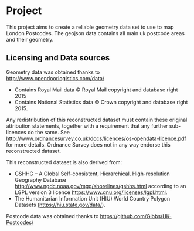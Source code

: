 # Project
This project aims to create a reliable geometry data set to use to map London Postcodes. The geojson data contains all main uk postcode areas and their geometry.

## Licensing and Data sources


Geometry data was obtained thanks to http://www.opendoorlogistics.com/data/

* Contains Royal Mail data © Royal Mail copyright and database right 2015
* Contains National Statistics data © Crown copyright and database right 2015.

Any redistribution of this reconstructed dataset must contain these original attribution statements, together with a requirement that any further sub-licences do the same. See http://www.ordnancesurvey.co.uk/docs/licences/os-opendata-licence.pdf for more details. Ordnance Survey does not in any way endorse this reconstructed dataset.

This reconstructed dataset is also derived from:

* GSHHG – A Global Self-consistent, Hierarchical, High-resolution Geography Database http://www.ngdc.noaa.gov/mgg/shorelines/gshhs.html according to an LGPL version 3 licence https://www.gnu.org/licenses/lgpl.html.
* The Humanitarian Information Unit (HIU) World Country Polygon Datasets (https://hiu.state.gov/data/).

Postcode data was obtained thanks to https://github.com/Gibbs/UK-Postcodes/